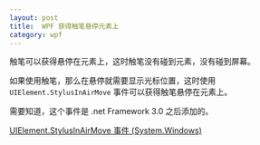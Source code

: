 ```yaml
---
layout: post
title:  WPF 获得触笔悬停元素上 
category: wpf 
---
```


触笔可以获得悬停在元素上，这时触笔没有碰到元素，没有碰到屏幕。

<!--more-->

<!-- csdn -->

如果使用触笔，那么在悬停就需要显示光标位置，这时使用`UIElement.StylusInAirMove` 事件可以获得触笔悬停在元素上。

需要知道，这个事件是 .net Framework 3.0 之后添加的。

[UIElement.StylusInAirMove 事件 (System.Windows)](https://msdn.microsoft.com/zh-cn/library/system.windows.uielement.stylusinairmove(v=vs.110).aspx )

 
